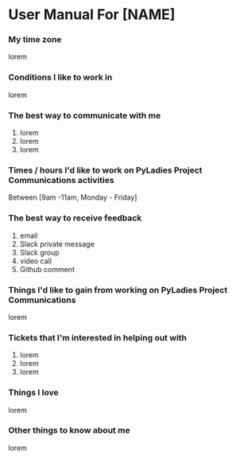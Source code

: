 # User Manual For [NAME]

### My time zone

lorem

### Conditions I like to work in

lorem

### The best way to communicate with me
1. lorem
1. lorem
1. lorem

### Times / hours I'd like to work on PyLadies Project Communications activities

Between [9am -11am, Monday - Friday] 

### The best way to receive feedback

1. email
1. Slack private message
1. Slack group
1. video call
1. Github comment


### Things I'd like to gain from working on PyLadies Project Communications

lorem

### Tickets that I'm interested in helping out with

1. lorem
1. lorem
1. lorem

### Things I love

lorem

### Other things to know about me

lorem

